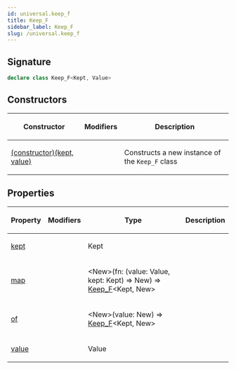 ```yaml
---
id: universal.keep_f
title: Keep_F
sidebar_label: Keep_F
slug: /universal.keep_f
---
```







## Signature

```typescript
declare class Keep_F<Kept, Value> 
```

## Constructors

<table><thead><tr><th>

Constructor


</th><th>

Modifiers


</th><th>

Description


</th></tr></thead>
<tbody><tr><td>

[(constructor)(kept, value)](./universal.keep_f._constructor_)


</td><td>


</td><td>

Constructs a new instance of the `Keep_F` class


</td></tr>
</tbody></table>

## Properties

<table><thead><tr><th>

Property


</th><th>

Modifiers


</th><th>

Type


</th><th>

Description


</th></tr></thead>
<tbody><tr><td>

[kept](./universal.keep_f.kept)


</td><td>


</td><td>

Kept


</td><td>


</td></tr>
<tr><td>

[map](./universal.keep_f.map)


</td><td>


</td><td>

&lt;New&gt;(fn: (value: Value, kept: Kept) =&gt; New) =&gt; [Keep_F](./universal.keep_f)&lt;Kept, New&gt;


</td><td>


</td></tr>
<tr><td>

[of](./universal.keep_f.of)


</td><td>


</td><td>

&lt;New&gt;(value: New) =&gt; [Keep_F](./universal.keep_f)&lt;Kept, New&gt;


</td><td>


</td></tr>
<tr><td>

[value](./universal.keep_f.value)


</td><td>


</td><td>

Value


</td><td>


</td></tr>
</tbody></table>
